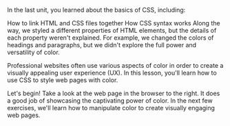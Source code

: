 In the last unit, you learned about the basics of CSS, including:

How to link HTML and CSS files together
How CSS syntax works
Along the way, we styled a different properties of HTML elements, but the details of each property weren't explained. 
For example, we changed the colors of headings and paragraphs, but we didn't explore the full power and versatility of color.

Professional websites often use various aspects of color in order to create a visually appealing user experience (UX). 
In this lesson, you'll learn how to use CSS to style web pages with color.

Let's begin!
Take a look at the web page in the browser to the right. It does a good job of showcasing the captivating power of color. 
In the next few exercises, we'll learn how to manipulate color to create visually engaging web pages.
